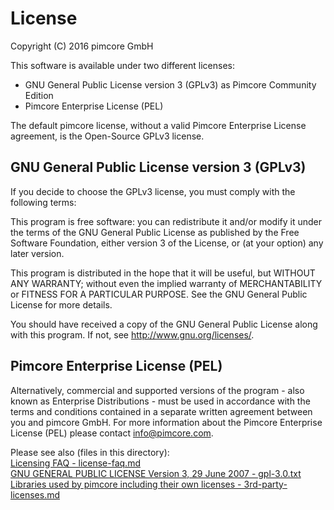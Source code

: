 # License
Copyright (C) 2016  pimcore GmbH

This software is available under two different licenses: 
* GNU General Public License version 3 (GPLv3) as Pimcore Community Edition
* Pimcore Enterprise License (PEL)

The default pimcore license, without a valid Pimcore Enterprise License agreement, is the Open-Source GPLv3 license.

## GNU General Public License version 3 (GPLv3)
If you decide to choose the GPLv3 license, you must comply with the following terms: 

This program is free software: you can redistribute it and/or modify
it under the terms of the GNU General Public License as published by
the Free Software Foundation, either version 3 of the License, or
(at your option) any later version.

This program is distributed in the hope that it will be useful,
but WITHOUT ANY WARRANTY; without even the implied warranty of
MERCHANTABILITY or FITNESS FOR A PARTICULAR PURPOSE.  See the
GNU General Public License for more details.

You should have received a copy of the GNU General Public License
along with this program.  If not, see <http://www.gnu.org/licenses/>.

## Pimcore Enterprise License (PEL)
Alternatively, commercial and supported versions of the program - also known as
Enterprise Distributions - must be used in accordance with the terms and conditions
contained in a separate written agreement between you and pimcore GmbH. For more information about the Pimcore Enterprise License (PEL) please contact info@pimcore.com.


Please see also (files in this directory):  
[Licensing FAQ - license-faq.md](license-faq.md)  
[GNU GENERAL PUBLIC LICENSE Version 3, 29 June 2007 - gpl-3.0.txt](gpl-3.0.txt)  
[Libraries used by pimcore including their own licenses - 3rd-party-licenses.md](3rd-party-licenses.md)  

